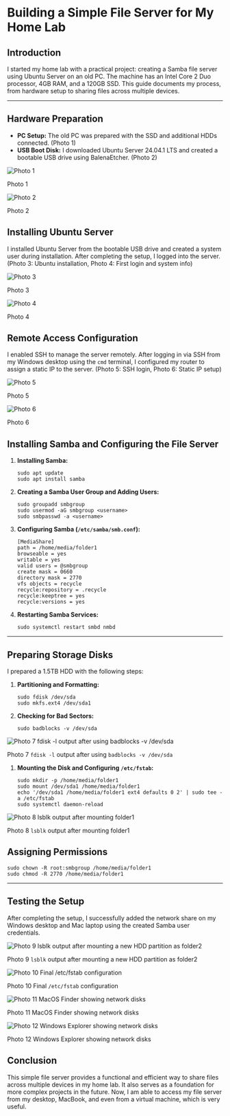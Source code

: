 # Building a Simple File Server for My Home Lab

## Introduction

I started my home lab with a practical project: creating a Samba file server using Ubuntu Server on an old PC. The machine has an Intel Core 2 Duo processor, 4GB RAM, and a 120GB SSD. This guide documents my process, from hardware setup to sharing files across multiple devices.

---

## Hardware Preparation

- **PC Setup:** The old PC was prepared with the SSD and additional HDDs connected. (Photo 1)
- **USB Boot Disk:** I downloaded Ubuntu Server 24.04.1 LTS and created a bootable USB drive using BalenaEtcher. (Photo 2)

![Photo 1](image.png)

Photo 1

![Photo 2](image%201.png)

Photo 2

## Installing Ubuntu Server

I installed Ubuntu Server from the bootable USB drive and created a system user during installation. After completing the setup, I logged into the server. (Photo 3: Ubuntu installation, Photo 4: First login and system info)

![Photo 3](77f9bcde-c4f1-42e5-932c-5ad0b8d14957.png)

Photo 3

![Photo 4](713b83ef-c24f-40b4-bef3-8c786a4b86e4.png)

Photo 4

## Remote Access Configuration

I enabled SSH to manage the server remotely. After logging in via SSH from my Windows desktop using the `cmd` terminal, I configured my router to assign a static IP to the server. (Photo 5: SSH login, Photo 6: Static IP setup)

![Photo 5](image%202.png)

Photo 5

![Photo 6](image%203.png)

Photo 6

## Installing Samba and Configuring the File Server

1. **Installing Samba:**
    
    ```
    sudo apt update
    sudo apt install samba
    ```
    
2. **Creating a Samba User Group and Adding Users:**
    
    ```
    sudo groupadd smbgroup
    sudo usermod -aG smbgroup <username>
    sudo smbpasswd -a <username>
    ```
    
3. **Configuring Samba (`/etc/samba/smb.conf`):**
    
    ```
    [MediaShare]
    path = /home/media/folder1
    browseable = yes
    writable = yes
    valid users = @smbgroup
    create mask = 0660
    directory mask = 2770
    vfs objects = recycle
    recycle:repository = .recycle
    recycle:keeptree = yes
    recycle:versions = yes
    ```
    
4. **Restarting Samba Services:**
    
    ```
    sudo systemctl restart smbd nmbd
    ```
    

---

## Preparing Storage Disks

I prepared a 1.5TB HDD with the following steps:

1. **Partitioning and Formatting:**
    
    ```
    sudo fdisk /dev/sda
    sudo mkfs.ext4 /dev/sda1
    ```
    
2. **Checking for Bad Sectors:**
    
    ```
    sudo badblocks -v /dev/sda
    ```
    

![Photo 7 `fdisk -l` output after using `badblocks -v /dev/sda`](image%204.png)

Photo 7 `fdisk -l` output after using `badblocks -v /dev/sda`

1. **Mounting the Disk and Configuring `/etc/fstab`:**
    
    ```
    sudo mkdir -p /home/media/folder1
    sudo mount /dev/sda1 /home/media/folder1
    echo '/dev/sda1 /home/media/folder1 ext4 defaults 0 2' | sudo tee -a /etc/fstab
    sudo systemctl daemon-reload
    ```
    

![Photo 8 `lsblk` output after mounting folder1](image%205.png)

Photo 8 `lsblk` output after mounting folder1

## Assigning Permissions

```
sudo chown -R root:smbgroup /home/media/folder1
sudo chmod -R 2770 /home/media/folder1
```

---

## Testing the Setup

After completing the setup, I successfully added the network share on my Windows desktop and Mac laptop using the created Samba user credentials. 

![Photo 9 `lsblk` output after mounting a new HDD partition as folder2](32beea7b-8485-4f11-b392-a8a7c0455321.png)

Photo 9 `lsblk` output after mounting a new HDD partition as folder2

![Photo 10 Final `/etc/fstab` configuration](image%206.png)

Photo 10 Final `/etc/fstab` configuration

![Photo 11 MacOS Finder showing network disks](Screenshot_2025-01-14_at_13.56.16.png)

Photo 11 MacOS Finder showing network disks

![Photo 12 Windows Explorer showing network disks](image%207.png)

Photo 12 Windows Explorer showing network disks

## Conclusion

This simple file server provides a functional and efficient way to share files across multiple devices in my home lab. It also serves as a foundation for more complex projects in the future. Now, I am able to access my file server from my desktop, MacBook, and even from a virtual machine, which is very useful.